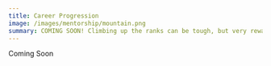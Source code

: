```yaml
---
title: Career Progression
image: /images/mentorship/mountain.png
summary: COMING SOON! Climbing up the ranks can be tough, but very rewarding.
---
```


Coming Soon
